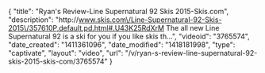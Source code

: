 {
    "title": "Ryan's Review-Line Supernatural 92 Skis 2015-Skis.com",
    "description": "http:\/\/www.skis.com\/Line-Supernatural-92-Skis-2015\/357610P,default,pd.html#.U43K25RdXrM The all new Line Supernatural 92 is a ski for you if you like skis th...",
    "videoid": "3765574",
    "date_created": "1411361096",
    "date_modified": "1418181998",
    "type": "captivate",
    "layout": "video",
    "url": "\/v\/ryan-s-review-line-supernatural-92-skis-2015-skis-com\/3765574"
}